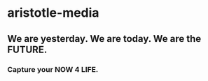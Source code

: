 # aristotle-media
## We are yesterday. We are today. We are the FUTURE.

### Capture your NOW 4 LIFE.
